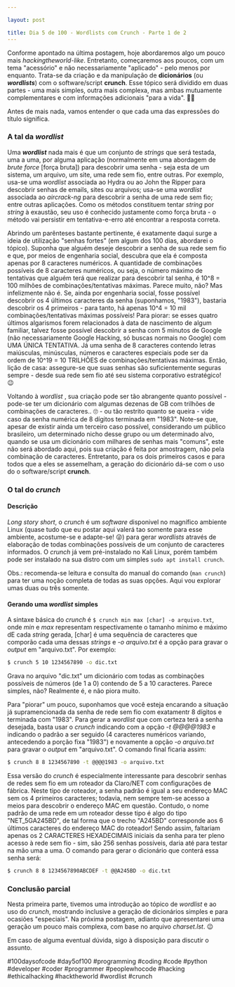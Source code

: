 ```yaml
---

layout: post

title: Dia 5 de 100 - Wordlists com Crunch - Parte 1 de 2
---
```


Conforme apontado na última postagem, hoje abordaremos algo um pouco mais _hackingtheworld-like_. Entretanto, começaremos aos poucos, com um tema "acessório" e não necessariamente "aplicado" - pelo menos por enquanto. Trata-se da criação e da manipulação de **dicionários** (ou _**wordlists**_) com o software/script **crunch**. Esse tópico será dividido em duas partes - uma mais simples, outra mais complexa, mas ambas mutuamente complementares e com informações adicionais "para a vida". 🏴‍☠️ 

Antes de mais nada, vamos entender o que cada uma das expressões do título significa. 

### A tal da _wordlist_

Uma _**wordlist**_ nada mais é que um conjunto de _strings_ que será testada, uma a uma, por alguma aplicação (normalmente em uma abordagem de _brute force_  [força bruta]) para descobrir uma senha - seja esta de um sistema, um arquivo, um site, uma rede sem fio, entre outras. Por exemplo, usa-se uma _wordlist_ associada ao Hydra ou ao John the Ripper para descobrir senhas de emails, sites ou arquivos; usa-se uma _wordlist_ associada ao _aircrack-ng_ para descobrir a senha de uma rede sem fio; entre outras aplicações. Como os métodos constituem tentar _string_ por _string_ à exaustão, seu uso é conhecido justamente como força bruta - o método vai persistir em tentativa-e-erro até encontrar a resposta correta.

Abrindo um parênteses bastante pertinente, é exatamente daqui surge a ideia de utilização "senhas fortes" (em algum dos 100 dias, abordarei o tópico). Suponha que alguém deseje descobrir a senha de sua rede sem fio e que, por meios de engenharia social, descubra que ela é composta apenas por 8 caracteres numéricos. A quantidade de combinações possíveis de 8 caracteres numéricos, ou seja, o número máximo de tentativas que alguém terá que realizar para descobrir tal senha, é 10^8 = 100 milhões de combinações/tentativas máximas. Parece muito, não? Mas infelizmente não é. Se, ainda por engenharia social, fosse possível descobrir os 4 últimos caracteres da senha (suponhamos, "1983"), bastaria descobrir os 4 primeiros - para tanto, há apenas 10^4 = 10 mil combinações/tentativas máximas possíveis! Para piorar: se esses quatro últimos algarismos forem relacionados à data de nascimento de algum familiar, talvez fosse possível descobrir a senha com 5 minutos de Google (não necessariamente Google Hacking, só buscas normais no Google) com UMA ÚNICA TENTATIVA. Já uma senha de 8 caracteres contendo letras maiúsculas, minúsculas, números e caracteres especiais pode ser da ordem de 10^19 = 10 TRILHÕES de combinações/tentativas máximas. Então, lição de casa: assegure-se que suas senhas são suficientemente seguras sempre - desde sua rede sem fio até seu sistema corporativo estratégico! 😉

Voltando à _wordlist_ , sua criação pode ser tão abrangente quanto possível - pode-se ter um dicionário com algumas dezenas de GB com trilhões de combinações de caracteres.. 🙄 - ou tão restrito quanto se queira - vide caso da senha numérica de 8 dígitos terminada em "1983". Note-se que, apesar de existir ainda um terceiro caso possível, considerando um público brasileiro, um determinado nicho desse grupo ou um determinado alvo, quando se usa um dicionário com milhares de senhas mais "comuns", este não será abordado aqui, pois sua criação é feita por amostragem, não pela combinação de caracteres. Entretanto, para os dois primeiros casos e para todos que a eles se assemelham, a geração do dicionário dá-se com o uso do o software/script **crunch**.

### O tal do _crunch_

#### Descrição

_Long story short_, o _*crunch*_  é um _software_ disponivel no magnífico ambiente Linux (quase tudo que eu postar aqui valerá tao somente para esse ambiente, acostume-se e adapte-se! 😜) para gerar _wordlists_ através de elaboração de todas combinações possíveis de um conjunto de caracteres informados. O _crunch_ já vem pré-instalado no Kali Linux, porém também pode ser instalado na sua distro com um simples `sudo apt install crunch`. 

Obs.: recomenda-se leitura e consulta do manual do comando (`man crunch`) para ter uma noção completa de todas as suas opções. Aqui vou explorar umas duas ou três somente. 

#### Gerando uma  _wordlist_ simples

A sintaxe básica do _crunch_ é `$ crunch min max [char] -o arquivo.txt`, onde _min_ e _max_ representam respectivamente o tamanho mínimo e máximo dE cada _string_ gerada, [char] é uma sequência de caracteres que comporão cada uma dessas _strings_ e _-o arquivo.txt_ é a opção para gravar o _output_ em "arquivo.txt". Por exemplo:

```bash
$ crunch 5 10 1234567890 -o dic.txt
```

Grava no arquivo "dic.txt" um dicionário com todas as combinações possíveis de números (de 1 a 0) contendo de 5 a 10 caracteres. Parece simples, não? Realmente é, e não piora muito.

Para "piorar" um pouco, suponhamos que você esteja encarando a situação já supramencionada da senha de rede sem fio com exatamentr 8 dígitos e terminada com "1983". Para gerar a _wordlist_ que com certeza terá a senha desejada, basta usar o _crunch_ indicando com a opção _-t @@@@1983_ e indicando o padrão a ser seguido (4 caracteres numéricos variando, antecedendo a porção fixa "1983") e novamente a opção _-o arquivo.txt_ para gravar o _output_ em "arquivo.txt". O comando final ficaria assim:

```bash
$ crunch 8 8 1234567890 -t @@@@1983 -o arquivo.txt
```

Essa versão do _crunch_ é especialmente interessante para descobrir senhas de redes sem fio em um roteador da Claro/NET com configurações de fábrica. Neste tipo de roteador, a senha padrão é igual a seu endereço MAC sem os 4 primeiros caracteres; todavia, nem sempre tem-se acesso a meios para descobrir o endereço MAC em questão. Contudo, o nome padrão de uma rede em um roteador desse tipo é algo do tipo "NET_5GA245BD", de tal forma que o trecho "A245BD" corresponde aos 6 últimos caracteres do endereço MAC do roteador! Sendo assim, faltariam apenas os 2 CARACTERES HEXADECIMAIS iniciais da senha para ter pleno acesso à rede sem fio - sim, são 256 senhas possíveis, daria até para testar na mão uma a uma. O comando para gerar o dicionário que conterá essa senha será:

```bash
$ crunch 8 8 1234567890ABCDEF -t @@A245BD -o dic.txt
```

### Conclusão parcial

Nesta primeira parte, tivemos uma introdução ao tópico de _wordlist_ e ao uso do _crunch_, mostrando inclusive a geração de dicionários simples e para ocasiões "especiais". Na próxima postagem, adianto que apresentarei uma geração um pouco mais complexa, com base no arquivo _charset.lst_. 😉

Em caso de alguma eventual dúvida, sigo à disposição para discutir o assunto.

#100daysofcode #day5of100 #programming #coding #code #python #developer #coder #programmer #peoplewhocode #hacking #ethicalhacking #hacktheworld #wordlist #crunch

